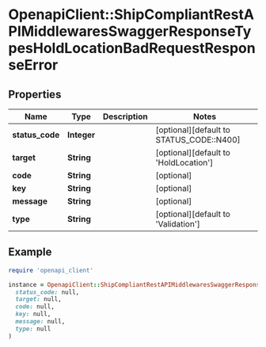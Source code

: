 # OpenapiClient::ShipCompliantRestAPIMiddlewaresSwaggerResponseTypesHoldLocationBadRequestResponseError

## Properties

| Name | Type | Description | Notes |
| ---- | ---- | ----------- | ----- |
| **status_code** | **Integer** |  | [optional][default to STATUS_CODE::N400] |
| **target** | **String** |  | [optional][default to &#39;HoldLocation&#39;] |
| **code** | **String** |  | [optional] |
| **key** | **String** |  | [optional] |
| **message** | **String** |  | [optional] |
| **type** | **String** |  | [optional][default to &#39;Validation&#39;] |

## Example

```ruby
require 'openapi_client'

instance = OpenapiClient::ShipCompliantRestAPIMiddlewaresSwaggerResponseTypesHoldLocationBadRequestResponseError.new(
  status_code: null,
  target: null,
  code: null,
  key: null,
  message: null,
  type: null
)
```

